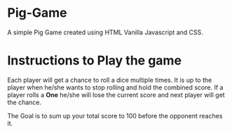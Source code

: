 # Pig-Game

A simple Pig Game created using HTML Vanilla Javascript and CSS.

# Instructions to Play the game

Each player will get a chance to roll a dice multiple times. It is up to the player when he/she wants to stop rolling and hold the combined score. 
If a player rolls a **One**  he/she will lose the current score and next player will get the chance.

The Goal is to sum up your total score to 100 before the opponent reaches it.
